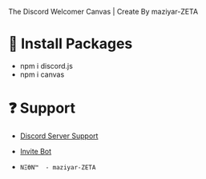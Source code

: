 The Discord Welcomer Canvas | Create By maziyar-ZETA

# 📃 Install Packages

* npm i discord.js
* npm i canvas

# ❓ Support
* [Discord Server Support](https://discord.gg/HQgE9pU6Ju)
* [Invite Bot](https://discord.gg/wUJygGT4Gb)




* `NΞӨN™️  - maziyar-ZETA `
